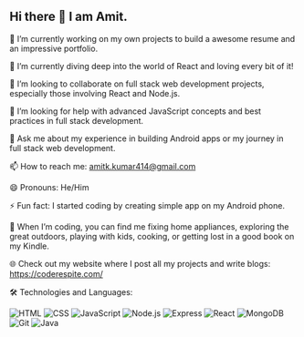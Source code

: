 ## Hi there 👋 I am Amit.

🔭 I’m currently working on my own projects to build a awesome resume and an impressive portfolio.

🌱 I’m currently diving deep into the world of React and loving every bit of it!

👯 I’m looking to collaborate on full stack web development projects, especially those involving React and Node.js.

🤔 I’m looking for help with advanced JavaScript concepts and best practices in full stack development.

💬 Ask me about my experience in building Android apps or my journey in full stack web development.

📫 How to reach me: amitk.kumar414@gmail.com

😄 Pronouns: He/Him

⚡ Fun fact: I started coding by creating simple app on my Android phone.

🎉 When I’m coding, you can find me fixing home appliances, exploring the great outdoors, playing with kids, cooking, or getting lost in a good book on my Kindle.

🌐 Check out my website where I post all my projects and write blogs: https://coderespite.com/

🛠️ Technologies and Languages:

  ![HTML](https://img.shields.io/badge/-HTML5-E34F26?style=flat-square&logo=html5&logoColor=white)
  ![CSS](https://img.shields.io/badge/-CSS3-1572B6?style=flat-square&logo=css3&logoColor=white)
  ![JavaScript](https://img.shields.io/badge/-JavaScript-F7DF1E?style=flat-square&logo=javascript&logoColor=black)
  ![Node.js](https://img.shields.io/badge/-Node.js-339933?style=flat-square&logo=node.js&logoColor=white)
  ![Express](https://img.shields.io/badge/-Express-000000?style=flat-square&logo=express&logoColor=white)
  ![React](https://img.shields.io/badge/-React-61DAFB?style=flat-square&logo=react&logoColor=black)
  ![MongoDB](https://img.shields.io/badge/-MongoDB-47A248?style=flat-square&logo=mongodb&logoColor=white)
  ![Git](https://img.shields.io/badge/-Git-F05032?style=flat-square&logo=git&logoColor=white)
  ![Java](https://img.shields.io/badge/-Java-007396?style=flat-square&logo=java&logoColor=white) 


<!--
**amit265/amit265** is a ✨ _special_ ✨ repository because its `README.md` (this file) appears on your GitHub profile.

Here are some ideas to get you started:

🔭 I’m currently working on my own projects to build a better resume.
🌱 I’m currently learning React.
👯 I’m looking to collaborate on full stack web development projects, especially those involving React and Node.js.
🤔 I’m looking for help with advanced JavaScript concepts and best practices in full stack development.
💬 Ask me about my experience in building Android apps or my journey in full stack web development.
📫 How to reach me: amitk.kumar414@gmail.com
😄 Pronouns: He/Him
⚡ Fun fact: I started coding by creating simple app on my Android phone.
-->
